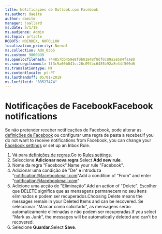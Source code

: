```yaml
---
title: Notificações de Outlook.com Facebook
ms.author: daeite
author: daeite
manager: joallard
ms.date: 5/1/19
ms.audience: Admin
ms.topic: article
ROBOTS: NOINDEX, NOFOLLOW
localization_priority: Normal
ms.collection: Adm_O365
ms.custom: 9000339
ms.openlocfilehash: 744857bb459e8f0b01848f9df0c89a2eb84faa88
ms.sourcegitcommit: 1f3c9a60b041cc26c09fbc6485b92a8e44f500d6
ms.translationtype: MT
ms.contentlocale: pt-PT
ms.lasthandoff: 05/01/2019
ms.locfileid: "33527474"
---
```

# <a name="facebook-notifications"></a><span data-ttu-id="cea75-102">Notificações de Facebook</span><span class="sxs-lookup"><span data-stu-id="cea75-102">Facebook notifications</span></span>

<span data-ttu-id="cea75-103">Se não pretender receber notificações de Facebook, pode alterar as [definições de Facebook](https://www.facebook.com/settings?tab=notifications) ou configurar uma regra de pasta a receber.</span><span class="sxs-lookup"><span data-stu-id="cea75-103">If you do not want to receive notifications from Facebook, you can change your [Facebook settings](https://www.facebook.com/settings?tab=notifications) or set up an Inbox Rule.</span></span>

1. <span data-ttu-id="cea75-104">Vá para [definições de regras](https://outlook.live.com/mail/options/mail/rules/inboxRules).</span><span class="sxs-lookup"><span data-stu-id="cea75-104">Go to [Rules settings](https://outlook.live.com/mail/options/mail/rules/inboxRules).</span></span>
1. <span data-ttu-id="cea75-105">Seleccione **Adicionar nova regra**.</span><span class="sxs-lookup"><span data-stu-id="cea75-105">Select **Add new rule**.</span></span>
1. <span data-ttu-id="cea75-106">Nome da regra "Facebook".</span><span class="sxs-lookup"><span data-stu-id="cea75-106">Name your rule "Facebook".</span></span>
1. <span data-ttu-id="cea75-107">Adicionar uma condição de "De" e introduza "notification@facebookmail.com"</span><span class="sxs-lookup"><span data-stu-id="cea75-107">Add a condition of "From" and enter "notification@facebookmail.com"</span></span>
1. <span data-ttu-id="cea75-108">Adicione uma acção de "Eliminação".</span><span class="sxs-lookup"><span data-stu-id="cea75-108">Add an action of "Delete".</span></span> <span data-ttu-id="cea75-109">Escolher que DELETE significa que as mensagens permanecem no seu itens eliminados e podem ser recuperados.</span><span class="sxs-lookup"><span data-stu-id="cea75-109">Choosing Delete means the messages remain in your Deleted Items and can be recovered.</span></span> <span data-ttu-id="cea75-110">Se seleccionar "Marcar como solicitado", as mensagens serão automaticamente eliminadas e não podem ser recuperadas.</span><span class="sxs-lookup"><span data-stu-id="cea75-110">If you select "Mark as Junk", the messages will be automatically deleted and can't be recovered.</span></span>
1. <span data-ttu-id="cea75-111">Selecione **Guardar**.</span><span class="sxs-lookup"><span data-stu-id="cea75-111">Select **Save**.</span></span>